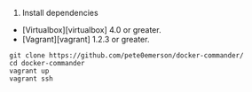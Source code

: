 1) Install dependencies

* [Virtualbox][virtualbox] 4.0 or greater.
* [Vagrant][vagrant] 1.2.3 or greater.

```
git clone https://github.com/pete0emerson/docker-commander/
cd docker-commander
vagrant up
vagrant ssh
```
